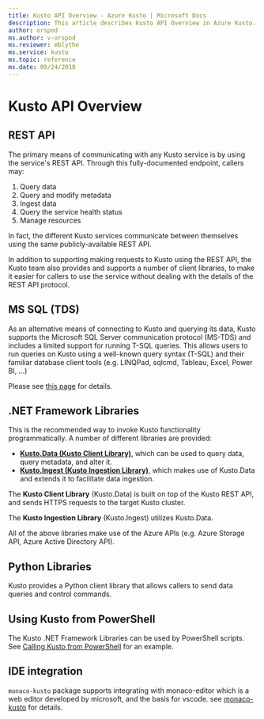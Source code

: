 ```yaml
---
title: Kusto API Overview - Azure Kusto | Microsoft Docs
description: This article describes Kusto API Overview in Azure Kusto.
author: orspod
ms.author: v-orspod
ms.reviewer: mblythe
ms.service: kusto
ms.topic: reference
ms.date: 09/24/2018
---
```

# Kusto API Overview

## REST API

The primary means of communicating with any Kusto service
is by using the service's REST API. Through this fully-documented
endpoint, callers may:

1. Query data
2. Query and modify metadata
3. Ingest data
4. Query the service health status
5. Manage resources

In fact, the different Kusto services communicate between
themselves using the same publicly-available REST API.

In addition to supporting making requests to Kusto using the
REST API, the Kusto team also provides and supports a number of
client libraries, to make it easier for callers to use the service
without dealing with the details of the REST API protocol.

## MS SQL (TDS)

As an alternative means of connecting to Kusto and querying its data, Kusto
supports the Microsoft SQL Server communication protocol (MS-TDS)
and includes a limited support for running T-SQL queries. This allows users
to run queries on Kusto using a well-known query syntax (T-SQL) and their
familiar database client tools (e.g. LINQPad, sqlcmd, Tableau, Excel, Power BI, ...)

Please see [this page](tds/tds.md) for details.

## .NET Framework Libraries

This is the recommended way to invoke Kusto functionality programmatically.
A number of different libraries are provided:

- [**Kusto.Data (Kusto Client Library)**](./netfx/about-kusto-data.md), which can be used to query data, query metadata, and alter it.
- [**Kusto.Ingest (Kusto Ingestion Library)**](netfx/about-kusto-ingest.md), which makes use of Kusto.Data and extends it to facilitate
   data ingestion.


The **Kusto Client Library** (Kusto.Data) is built on top of the Kusto REST API,
and sends HTTPS requests to the target Kusto cluster. 

The **Kusto Ingestion Library** (Kusto.Ingest) utilizes Kusto.Data.



All of the above libraries make use of the Azure APIs (e.g. Azure Storage API, Azure Active Directory API).

## Python Libraries

Kusto provides a Python client library that allows callers to send data queries and control commands.



## Using Kusto from PowerShell

The Kusto .NET Framework Libraries can be used by PowerShell scripts.
See [Calling Kusto from PowerShell](powershell/powershell.md) for an example.

## IDE integration

`monaco-kusto` package supports integrating with monaco-editor which is a web editor developed by microsoft, and the basis for vscode.
see [monaco-kusto](monaco/monaco-kusto.md) for details.